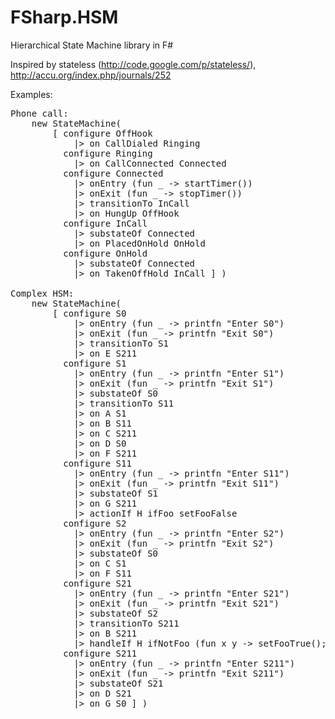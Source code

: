 FSharp.HSM
==========

Hierarchical State Machine library in F#

Inspired by stateless (http://code.google.com/p/stateless/), http://accu.org/index.php/journals/252

Examples:

<pre>
Phone call:
    new StateMachine<State,Trigger>(
        [ configure OffHook
            |> on CallDialed Ringing
          configure Ringing
            |> on CallConnected Connected
          configure Connected
            |> onEntry (fun _ -> startTimer())
            |> onExit (fun _ -> stopTimer())
            |> transitionTo InCall
            |> on HungUp OffHook
          configure InCall
            |> substateOf Connected
            |> on PlacedOnHold OnHold
          configure OnHold
            |> substateOf Connected
            |> on TakenOffHold InCall ] )

Complex HSM:
    new StateMachine<State,Sig>(
        [ configure S0
            |> onEntry (fun _ -> printfn "Enter S0")
            |> onExit (fun _ -> printfn "Exit S0")
            |> transitionTo S1
            |> on E S211
          configure S1
            |> onEntry (fun _ -> printfn "Enter S1")
            |> onExit (fun _ -> printfn "Exit S1")
            |> substateOf S0
            |> transitionTo S11
            |> on A S1 
            |> on B S11
            |> on C S211 
            |> on D S0 
            |> on F S211 
          configure S11
            |> onEntry (fun _ -> printfn "Enter S11")
            |> onExit (fun _ -> printfn "Exit S11")
            |> substateOf S1
            |> on G S211 
			|> actionIf H ifFoo setFooFalse
          configure S2
            |> onEntry (fun _ -> printfn "Enter S2")
            |> onExit (fun _ -> printfn "Exit S2")
            |> substateOf S0
            |> on C S1 
            |> on F S11 
          configure S21
            |> onEntry (fun _ -> printfn "Enter S21")
            |> onExit (fun _ -> printfn "Exit S21")
            |> substateOf S2
            |> transitionTo S211
            |> on B S211 
            |> handleIf H ifNotFoo (fun x y -> setFooTrue(); S21 )
          configure S211
            |> onEntry (fun _ -> printfn "Enter S211")
            |> onExit (fun _ -> printfn "Exit S211")
            |> substateOf S21
            |> on D S21
            |> on G S0 ] ) </pre>
